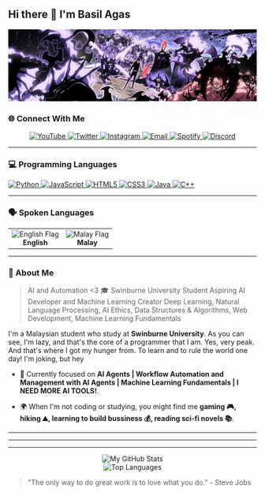 ## Hi there 👋 I'm Basil Agas



<p align="center">
  <img src="Images/JinWoo.jpeg" alt="A centered and resized screenshot" width="=900">
</p>

### 🌐 Connect With Me

<p align="center">
  <a href="https://youtube.com/c/YOUR_CHANNEL_HERE">
    <img src="https://img.shields.io/badge/YouTube-FF0000?style=for-the-badge&logo=youtube&logoColor=white" alt="YouTube">
  </a>
  <a href="https://twitter.com/YOUR_HANDLE_HERE">
    <img src="https://img.shields.io/badge/Twitter-1DA1F2?style=for-the-badge&logo=twitter&logoColor=white" alt="Twitter">
  </a>
  <a href="https://instagram.com/YOUR_USERNAME_HERE">
    <img src="https://img.shields.io/badge/Instagram-E4405F?style=for-the-badge&logo=instagram&logoColor=white" alt="Instagram">
  </a>
  <a href="mailto:YOUR.EMAIL@EXAMPLE.COM">
    <img src="https://img.shields.io/badge/Email-D14836?style=for-the-badge&logo=gmail&logoColor=white" alt="Email">
  </a>
  <a href="https://open.spotify.com/user/YOUR_USER_ID_HERE">
    <img src="https://img.shields.io/badge/Spotify-1ED760?style=for-the-badge&logo=spotify&logoColor=white" alt="Spotify">
  </a>
  <a href="https://discord.com/users/YOUR_USER_ID_HERE">
    <img src="https://img.shields.io/badge/Discord-7289DA?style=for-the-badge&logo=discord&logoColor=white" alt="Discord">
  </a>
</p>

---

### 💻 Programming Languages

<p align="left"> 
  <a href="https://www.python.org" target="_blank" rel="noreferrer"> 
    <img src="https://cdn.jsdelivr.net/gh/devicons/devicon/icons/python/python-original.svg" alt="Python" width="40" height="40"/> 
  </a> 
  <a href="https://developer.mozilla.org/en-US/docs/Web/JavaScript" target="_blank" rel="noreferrer"> 
    <img src="https://cdn.jsdelivr.net/gh/devicons/devicon/icons/javascript/javascript-original.svg" alt="JavaScript" width="40" height="40"/> 
  </a> 
  <a href="https://www.w3.org/html/" target="_blank" rel="noreferrer"> 
    <img src="https://cdn.jsdelivr.net/gh/devicons/devicon/icons/html5/html5-original.svg" alt="HTML5" width="40" height="40"/> 
  </a> 
  <a href="https://www.w3schools.com/css/" target="_blank" rel="noreferrer"> 
    <img src="https://cdn.jsdelivr.net/gh/devicons/devicon/icons/css3/css3-original.svg" alt="CSS3" width="40" height="40"/> 
  </a> 
  <a href="https://www.java.com" target="_blank" rel="noreferrer"> 
    <img src="https://cdn.jsdelivr.net/gh/devicons/devicon/icons/java/java-original.svg" alt="Java" width="40" height="40"/> 
  </a> 
  <a href="https://www.cplusplus.com/" target="_blank" rel="noreferrer"> 
    <img src="https://cdn.jsdelivr.net/gh/devicons/devicon/icons/cplusplus/cplusplus-original.svg" alt="C++" width="40" height="40"/> 
  </a> 
</p>

---

### 🗣️ Spoken Languages

<p align="center">
  <table>
    <tr>
      <td align="center">
        <img src="https://flagcdn.com/w40/gb.png" alt="English Flag" width="40"/>
        <br/>
        <b>English</b>
      </td>
      <td align="center">
        <img src="https://flagcdn.com/w40/my.png" alt="Malay Flag" width="40"/>
        <br/>
        <b>Malay</b>
      </td>
    </tr>
  </table>
</p>


---
### 🙋 About Me

> AI and Automation <3
> 🎓 Swinburne University Student
> Aspiring AI Developer and Machine Learning Creator 
> Deep Learning, Natural Language Processing, AI Ethics, Data Structures & Algorithms, Web Development, Machine Learning Fundamentals

I'm a Malaysian student who study at **Swinburne University**. As you can see, I'm lazy, and that's the core of a programmer that I am. Yes, very peak. And that's where I got my hunger from. To learn and to rule the world one day! I'm joking, but hey 

-   🌱 Currently focused on **AI Agents | Workflow Automation and Management with AI Agents | Machine Learning Fundamentals | I NEED MORE AI TOOLS!**.
<!-- -   🤝 Always eager to collaborate on **[Types of projects I'm interested in like open-source contributions, hackathon projects, academic research]**. -->
-   🌍 When I'm not coding or studying, you might find me **gaming 🎮, hiking ⛰️, learning to build bussiness 💰, reading sci-fi novels 📚**.

---

<!-- ### 💻 What I'm Currently Working On

### My Ultimate Goal

-   **[Current Project 1 Name]:** Building a [brief description, e.g., "full-stack e-commerce platform using Python and Django"]. Check it out [here](https://github.com/your-username/your-repo-link)!
-   **[Current Project 2 Name (if any)]:** Exploring [brief description, e.g., "game development with Unity and C#"].
-   **University Coursework I took and taking:** 
    1. FYP
    2. Applied
    2. Cloud Computing
    3. Big Data Architecture and Application
    4.  -->

---

<!-- ### 🌱 I'm Currently Learning -->

<!-- Put the images to quickly describe it -->

---

<!-- GitHub Stats (Optional - you might want to add these later once you have more activity) -->
<p align="center">
  <img src="https://github-readme-stats.vercel.app/api?username=Basilagas21&show_icons=true&theme=dark&include_all_commits=true&count_private=true" alt="My GitHub Stats" />
  <br/>
  <img src="https://github-readme-stats.vercel.app/api/top-langs/?username=Basilagas21&layout=compact&theme=dark" alt="Top Languages" />
</p>

> "The only way to do great work is to love what you do." - Steve Jobs

